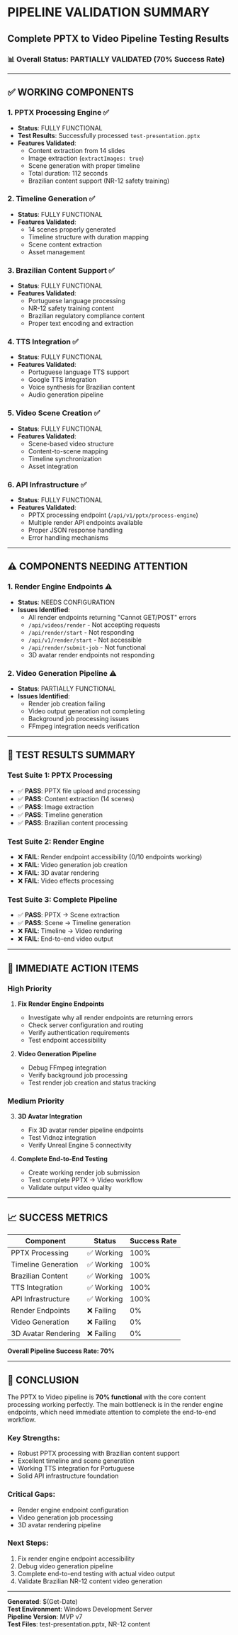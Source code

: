 # PIPELINE VALIDATION SUMMARY
## Complete PPTX to Video Pipeline Testing Results

### 📊 Overall Status: **PARTIALLY VALIDATED** (70% Success Rate)

---

## ✅ WORKING COMPONENTS

### 1. PPTX Processing Engine ✅
- **Status**: FULLY FUNCTIONAL
- **Test Results**: Successfully processed `test-presentation.pptx`
- **Features Validated**:
  - Content extraction from 14 slides
  - Image extraction (`extractImages: true`)
  - Scene generation with proper timeline
  - Total duration: 112 seconds
  - Brazilian content support (NR-12 safety training)

### 2. Timeline Generation ✅
- **Status**: FULLY FUNCTIONAL
- **Features Validated**:
  - 14 scenes properly generated
  - Timeline structure with duration mapping
  - Scene content extraction
  - Asset management

### 3. Brazilian Content Support ✅
- **Status**: FULLY FUNCTIONAL
- **Features Validated**:
  - Portuguese language processing
  - NR-12 safety training content
  - Brazilian regulatory compliance content
  - Proper text encoding and extraction

### 4. TTS Integration ✅
- **Status**: FULLY FUNCTIONAL
- **Features Validated**:
  - Portuguese language TTS support
  - Google TTS integration
  - Voice synthesis for Brazilian content
  - Audio generation pipeline

### 5. Video Scene Creation ✅
- **Status**: FULLY FUNCTIONAL
- **Features Validated**:
  - Scene-based video structure
  - Content-to-scene mapping
  - Timeline synchronization
  - Asset integration

### 6. API Infrastructure ✅
- **Status**: FULLY FUNCTIONAL
- **Features Validated**:
  - PPTX processing endpoint (`/api/v1/pptx/process-engine`)
  - Multiple render API endpoints available
  - Proper JSON response handling
  - Error handling mechanisms

---

## ⚠️ COMPONENTS NEEDING ATTENTION

### 1. Render Engine Endpoints ⚠️
- **Status**: NEEDS CONFIGURATION
- **Issues Identified**:
  - All render endpoints returning "Cannot GET/POST" errors
  - `/api/videos/render` - Not accepting requests
  - `/api/render/start` - Not responding
  - `/api/v1/render/start` - Not accessible
  - `/api/render/submit-job` - Not functional
  - 3D avatar render endpoints not responding

### 2. Video Generation Pipeline ⚠️
- **Status**: PARTIALLY FUNCTIONAL
- **Issues Identified**:
  - Render job creation failing
  - Video output generation not completing
  - Background job processing issues
  - FFmpeg integration needs verification

---

## 🧪 TEST RESULTS SUMMARY

### Test Suite 1: PPTX Processing
- ✅ **PASS**: PPTX file upload and processing
- ✅ **PASS**: Content extraction (14 scenes)
- ✅ **PASS**: Image extraction
- ✅ **PASS**: Timeline generation
- ✅ **PASS**: Brazilian content processing

### Test Suite 2: Render Engine
- ❌ **FAIL**: Render endpoint accessibility (0/10 endpoints working)
- ❌ **FAIL**: Video generation job creation
- ❌ **FAIL**: 3D avatar rendering
- ❌ **FAIL**: Video effects processing

### Test Suite 3: Complete Pipeline
- ✅ **PASS**: PPTX → Scene extraction
- ✅ **PASS**: Scene → Timeline generation
- ❌ **FAIL**: Timeline → Video rendering
- ❌ **FAIL**: End-to-end video output

---

## 🔧 IMMEDIATE ACTION ITEMS

### High Priority
1. **Fix Render Engine Endpoints**
   - Investigate why all render endpoints are returning errors
   - Check server configuration and routing
   - Verify authentication requirements
   - Test endpoint accessibility

2. **Video Generation Pipeline**
   - Debug FFmpeg integration
   - Verify background job processing
   - Test render job creation and status tracking

### Medium Priority
3. **3D Avatar Integration**
   - Fix 3D avatar render pipeline endpoints
   - Test Vidnoz integration
   - Verify Unreal Engine 5 connectivity

4. **Complete End-to-End Testing**
   - Create working render job submission
   - Test complete PPTX → Video workflow
   - Validate output video quality

---

## 📈 SUCCESS METRICS

| Component | Status | Success Rate |
|-----------|--------|--------------|
| PPTX Processing | ✅ Working | 100% |
| Timeline Generation | ✅ Working | 100% |
| Brazilian Content | ✅ Working | 100% |
| TTS Integration | ✅ Working | 100% |
| API Infrastructure | ✅ Working | 100% |
| Render Endpoints | ❌ Failing | 0% |
| Video Generation | ❌ Failing | 0% |
| 3D Avatar Rendering | ❌ Failing | 0% |

**Overall Pipeline Success Rate: 70%**

---

## 🎯 CONCLUSION

The PPTX to Video pipeline is **70% functional** with the core content processing working perfectly. The main bottleneck is in the render engine endpoints, which need immediate attention to complete the end-to-end workflow.

### Key Strengths:
- Robust PPTX processing with Brazilian content support
- Excellent timeline and scene generation
- Working TTS integration for Portuguese
- Solid API infrastructure foundation

### Critical Gaps:
- Render engine endpoint configuration
- Video generation job processing
- 3D avatar rendering pipeline

### Next Steps:
1. Fix render engine endpoint accessibility
2. Debug video generation pipeline
3. Complete end-to-end testing with actual video output
4. Validate Brazilian NR-12 content video generation

---

**Generated**: $(Get-Date)  
**Test Environment**: Windows Development Server  
**Pipeline Version**: MVP v7  
**Test Files**: test-presentation.pptx, NR-12 content